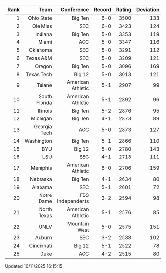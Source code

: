 | Rank  | Team                 | Conference           | Record   | Rating | Deviation |
| ---:  | ---:                 | ---:                 | ---:     | ---:   | ---:      |
| 1     | Ohio State           | Big Ten              | 6-0      | 3500   | 133       |
| 2     | Ole Miss             | SEC                  | 6-0      | 3423   | 124       |
| 3     | Indiana              | Big Ten              | 5-0      | 3353   | 119       |
| 4     | Miami                | ACC                  | 5-0      | 3347   | 116       |
| 5     | Oklahoma             | SEC                  | 5-0      | 3291   | 112       |
| 6     | Texas A&M            | SEC                  | 5-0      | 3209   | 121       |
| 7     | Oregon               | Big Ten              | 5-0      | 3096   | 169       |
| 8     | Texas Tech           | Big 12               | 5-0      | 3013   | 121       |
| 9     | Tulane               | American Athletic    | 5-1      | 2907   | 99        |
| 10    | South Florida        | American Athletic    | 5-1      | 2892   | 96        |
| 11    | Illinois             | Big Ten              | 5-2      | 2876   | 95        |
| 12    | Michigan             | Big Ten              | 4-1      | 2873   | 89        |
| 13    | Georgia Tech         | ACC                  | 5-0      | 2873   | 127       |
| 14    | Washington           | Big Ten              | 5-1      | 2866   | 110       |
| 15    | BYU                  | Big 12               | 5-0      | 2780   | 143       |
| 16    | LSU                  | SEC                  | 4-1      | 2713   | 111       |
| 17    | Memphis              | American Athletic    | 6-0      | 2706   | 159       |
| 18    | Nebraska             | Big Ten              | 4-1      | 2634   | 80        |
| 19    | Alabama              | SEC                  | 5-1      | 2601   | 72        |
| 20    | Notre Dame           | FBS Independents     | 3-2      | 2594   | 98        |
| 21    | North Texas          | American Athletic    | 5-1      | 2576   | 85        |
| 22    | UNLV                 | Mountain West        | 5-0      | 2575   | 151       |
| 23    | Auburn               | SEC                  | 3-2      | 2538   | 102       |
| 24    | Cincinnati           | Big 12               | 5-1      | 2522   | 78        |
| 25    | Duke                 | ACC                  | 4-2      | 2515   | 80        |

Updated 10/11/2025 16:15:15

